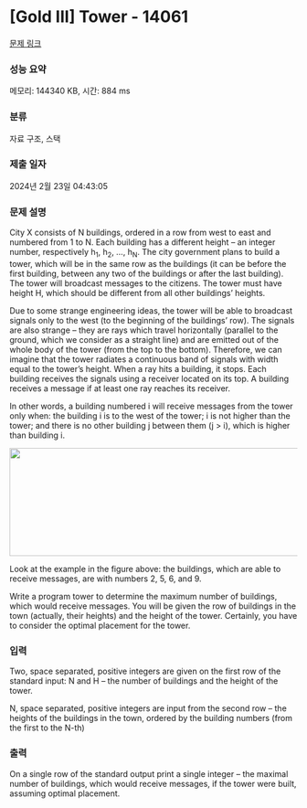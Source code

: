 # [Gold III] Tower - 14061 

[문제 링크](https://www.acmicpc.net/problem/14061) 

### 성능 요약

메모리: 144340 KB, 시간: 884 ms

### 분류

자료 구조, 스택

### 제출 일자

2024년 2월 23일 04:43:05

### 문제 설명

<p>City X consists of N buildings, ordered in a row from west to east and numbered from 1 to N. Each building has a different height – an integer number, respectively h<sub>1</sub>, h<sub>2</sub>, …, h<sub>N</sub>. The city government plans to build a tower, which will be in the same row as the buildings (it can be before the first building, between any two of the buildings or after the last building). The tower will broadcast messages to the citizens. The tower must have height H, which should be different from all other buildings’ heights.</p>

<p>Due to some strange engineering ideas, the tower will be able to broadcast signals only to the west (to the beginning of the buildings’ row). The signals are also strange – they are rays which travel horizontally (parallel to the ground, which we consider as a straight line) and are emitted out of the whole body of the tower (from the top to the bottom). Therefore, we can imagine that the tower radiates a continuous band of signals with width equal to the tower’s height. When a ray hits a building, it stops. Each building receives the signals using a receiver located on its top. A building receives a message if at least one ray reaches its receiver.</p>

<p>In other words, a building numbered i will receive messages from the tower only when: the building i is to the west of the tower; i is not higher than the tower; and there is no other building j between them (j > i), which is higher than building i.</p>

<p style="text-align: center;"><img alt="" src="https://onlinejudgeimages.s3.amazonaws.com/problem/14061/%EC%8A%A4%ED%81%AC%EB%A6%B0%EC%83%B7%202016-12-22%20%EC%98%A4%ED%9B%84%208.34.52.png" style="height:189px; width:580px"></p>

<p>Look at the example in the figure above: the buildings, which are able to receive messages, are with numbers 2, 5, 6, and 9.</p>

<p>Write a program tower to determine the maximum number of buildings, which would receive messages. You will be given the row of buildings in the town (actually, their heights) and the height of the tower. Certainly, you have to consider the optimal placement for the tower.</p>

### 입력 

 <p>Two, space separated, positive integers are given on the first row of the standard input: N and H – the number of buildings and the height of the tower.</p>

<p>N, space separated, positive integers are input from the second row – the heights of the buildings in the town, ordered by the building numbers (from the first to the N-th)</p>

### 출력 

 <p>On a single row of the standard output print a single integer – the maximal number of buildings, which would receive messages, if the tower were built, assuming optimal placement.</p>

